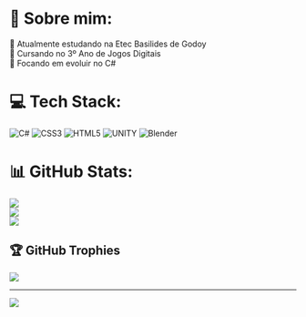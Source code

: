 # 💫 Sobre mim:
🔭 Atualmente estudando na Etec Basilides de Godoy<br>👯 Cursando no 3º Ano de Jogos Digitais<br>🌱 Focando em evoluir no C#<br>


# 💻 Tech Stack:
![C#](https://img.shields.io/badge/c%23-%23239120.svg?style=for-the-badge&logo=c-sharp&logoColor=white) ![CSS3](https://img.shields.io/badge/css3-%231572B6.svg?style=for-the-badge&logo=css3&logoColor=white) ![HTML5](https://img.shields.io/badge/html5-%23E34F26.svg?style=for-the-badge&logo=html5&logoColor=white) ![UNITY](https://img.shields.io/badge/Unity-%2320232a.svg?style=for-the-badge&logo=unity&logoColor=white) ![Blender](https://img.shields.io/badge/blender-%23F5792A.svg?style=for-the-badge&logo=blender&logoColor=white)
# 📊 GitHub Stats:
![](https://github-readme-stats.vercel.app/api?username=yToppu&theme=dark&hide_border=true&include_all_commits=true&count_private=true)<br/>
![](https://github-readme-streak-stats.herokuapp.com/?user=yToppu&theme=dark&hide_border=true)<br/>
![](https://github-readme-stats.vercel.app/api/top-langs/?username=yToppu&theme=dark&hide_border=true&include_all_commits=true&count_private=true&layout=compact)

## 🏆 GitHub Trophies
![](https://github-profile-trophy.vercel.app/?username=yToppu&theme=onestar&no-frame=true&no-bg=false&margin-w=4)

---
[![](https://visitcount.itsvg.in/api?id=yToppu&icon=8&color=12)](https://visitcount.itsvg.in)

<!-- Proudly created with GPRM ( https://gprm.itsvg.in ) -->
